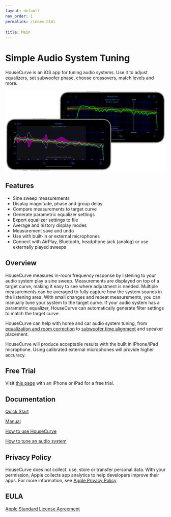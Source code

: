 ```yaml
---
layout: default
nav_order: 1
permalink: /index.html

title: Main
---
```


# Simple Audio System Tuning
HouseCurve is an iOS app for tuning audio systems.  Use it to adjust equalizers, set subwoofer phase, choose crossovers, match levels and more.

![housecurve main](/assets/img/housecurve_main_page.png "HouseCurve showing main speaker measurement with subwoofer")

## Features

* Sine sweep measurements
* Display magnitude, phase and group delay
* Compare measurements to target curve
* Generate parametric equalizer settings
* Export equalizer settings to file
* Average and history display modes
* Measurement save and undo
* Use with built-in or external microphones
* Connect with AirPlay, Bluetooth, headphone jack (analog) or use externally played sweeps

## Overview

HouseCurve measures in-room frequency response by listening to your audio system play a sine sweep.  Measurements are displayed on top of a target curve, making it easy to see where adjustment is needed.  Multiple measurements can be averaged to fully capture how the system sounds in the listening area.  With small changes and repeat measurements, you can manually tune your system to the target curve.  If your audio system has a parametric equalizer, HouseCurve can automatically generate filter settings to match the target curve.

HouseCurve can help with home and car audio system tuning, from [equalization and room correction](tuning/equalization.md) to [subwoofer time alignment](tuning/time_align.md) and speaker placement.

HouseCurve will produce acceptable results with the built in iPhone/iPad microphone. Using calibrated external microphones will provide higher accuracy.

## Free Trial

Visit [this page](APPCLIP.md) with an iPhone or iPad for a free trial.

## Documentation

[Quick Start](HELP.md)

[Manual](manual/MANUAL.md)

[How to use HouseCurve](usage/USAGE.md)

[How to tune an audio system](tuning/TUNING.md)

## Privacy Policy

HouseCurve does not collect, use, store or transfer personal data.  With your permission, Apple collects app analytics to help developers improve their apps.  For more information, see [Apple Privacy Policy](https://www.apple.com/privacy/).

## EULA

[Apple Standard License Agreement](https://www.apple.com/legal/internet-services/itunes/dev/stdeula)



